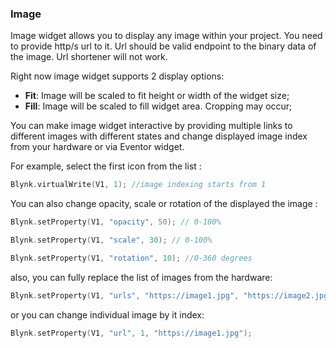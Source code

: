 
### Image

Image widget allows you to display any image within your project. You need to provide http/s url to it.
Url should be valid endpoint to the binary data of the image. Url shortener will not work.

Right now image widget supports 2 display options:
 - **Fit**: Image will be scaled to fit height or width of the widget size;
 - **Fill**: Image will be scaled to fill widget area. Cropping may occur;

You can make image widget interactive by providing multiple links to different images
with different states and change displayed image index from your hardware or via Eventor widget.

For example, select the first icon from the list :

```cpp
Blynk.virtualWrite(V1, 1); //image indexing starts from 1
```

You can also change opacity, scale or rotation of the displayed the image :

```cpp
Blynk.setProperty(V1, "opacity", 50); // 0-100%
```

```cpp
Blynk.setProperty(V1, "scale", 30); // 0-100%
```

```cpp
Blynk.setProperty(V1, "rotation", 10); //0-360 degrees
```

also, you can fully replace the list of images from the hardware:

```cpp
Blynk.setProperty(V1, "urls", "https://image1.jpg", "https://image2.jpg");
```

or you can change individual image by it index:

```cpp
Blynk.setProperty(V1, "url", 1, "https://image1.jpg");
```

